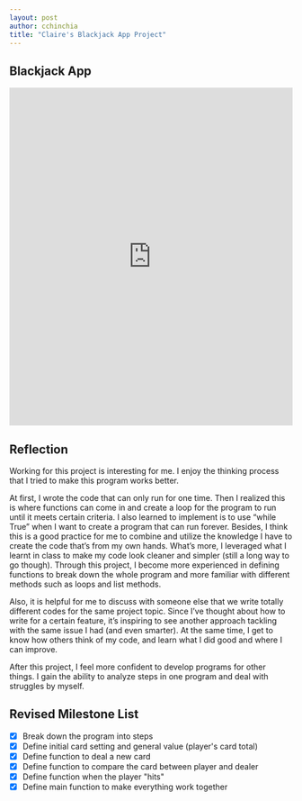 ```yaml
---
layout: post
author: cchinchia
title: "Claire's Blackjack App Project"
---
```


## Blackjack App
<iframe src="https://trinket.io/embed/python/4a7a0a25fa" width="100%" height="600" frameborder="0" marginwidth="0" marginheight="0" allowfullscreen></iframe>

## Reflection
Working for this project is interesting for me. I enjoy the thinking process that I tried to make this program works better. 

At first, I wrote the code that can only run for one time. Then I realized this is where functions can come in and create a loop for the program to run until it meets certain criteria. I also learned to implement is to use “while True” when I want to create a program that can run forever. Besides, I think this is a good practice for me to combine and utilize the knowledge I have to create the code that’s from my own hands. What’s more, I leveraged what I learnt in class to make my code look cleaner and simpler (still a long way to go though). Through this project, I become more experienced in defining functions to break down the whole program and more familiar with different methods such as loops and list methods.

Also, it is helpful for me to discuss with someone else that we write totally different codes for the same project topic. Since I’ve thought about how to write for a certain feature, it’s inspiring to see another approach tackling with the same issue I had (and even smarter). At the same time, I get to know how others think of my code, and learn what I did good and where I can improve.

After this project, I feel more confident to develop programs for other things. I gain the ability to analyze steps in one program and deal with struggles by myself.   

## Revised Milestone List

- [x] Break down the program into steps
- [x] Define initial card setting and general value (player's card total)
- [x] Define function to deal a new card
- [x] Define function to compare the card between player and dealer
- [x] Define function when the player "hits"
- [x] Define main function to make everything work together
